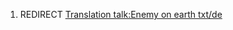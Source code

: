 1.  REDIRECT [Translation talk:Enemy on earth
    txt/de](Translation_talk:Enemy_on_earth_txt/de "wikilink")